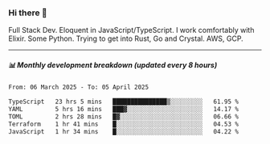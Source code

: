 ### Hi there 👋

Full Stack Dev. Eloquent in JavaScript/TypeScript. I work comfortably with Elixir. Some Python. Trying to get into Rust, Go and Crystal. AWS, GCP.

***

##### 📊 Monthly development breakdown (updated every 8 hours)

<!--START_SECTION:waka-->

```txt
From: 06 March 2025 - To: 05 April 2025

TypeScript   23 hrs 5 mins   ███████████████▒░░░░░░░░░   61.95 %
YAML         5 hrs 16 mins   ███▓░░░░░░░░░░░░░░░░░░░░░   14.17 %
TOML         2 hrs 28 mins   █▓░░░░░░░░░░░░░░░░░░░░░░░   06.66 %
Terraform    1 hr 41 mins    █░░░░░░░░░░░░░░░░░░░░░░░░   04.53 %
JavaScript   1 hr 34 mins    █░░░░░░░░░░░░░░░░░░░░░░░░   04.22 %
```

<!--END_SECTION:waka-->
